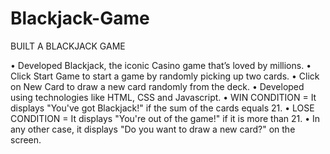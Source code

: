 # Blackjack-Game
BUILT A BLACKJACK GAME

•	Developed Blackjack, the iconic Casino game that’s loved by millions.
•	Click Start Game to start a game by randomly picking up two cards.
•	Click on New Card to draw a new card randomly from the deck.
•	Developed using technologies like HTML, CSS and Javascript.
• WIN CONDITION = It displays "You've got Blackjack!" if the sum of the cards equals 21.
• LOSE CONDITION = It displays "You're out of the game!" if it is more than 21.
• In any other case, it displays "Do you want to draw a new card?" on the screen.
